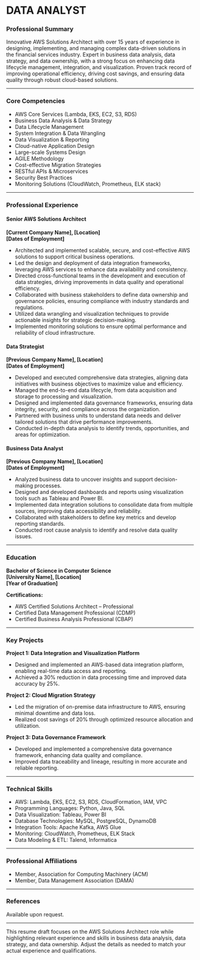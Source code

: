 # DATA ANALYST

### Professional Summary

Innovative AWS Solutions Architect with over 15 years of experience in designing, implementing, and managing complex data-driven solutions in the financial services industry. Expert in business data analysis, data strategy, and data ownership, with a strong focus on enhancing data lifecycle management, integration, and visualization. Proven track record of improving operational efficiency, driving cost savings, and ensuring data quality through robust cloud-based solutions.

---

### Core Competencies

- AWS Core Services (Lambda, EKS, EC2, S3, RDS)
- Business Data Analysis & Data Strategy
- Data Lifecycle Management
- System Integration & Data Wrangling
- Data Visualization & Reporting
- Cloud-native Application Design
- Large-scale Systems Design
- AGILE Methodology
- Cost-effective Migration Strategies
- RESTful APIs & Microservices
- Security Best Practices
- Monitoring Solutions (CloudWatch, Prometheus, ELK stack)

---

### Professional Experience

#### **Senior AWS Solutions Architect**
**[Current Company Name], [Location]**  
**[Dates of Employment]**

- Architected and implemented scalable, secure, and cost-effective AWS solutions to support critical business operations.
- Led the design and deployment of data integration frameworks, leveraging AWS services to enhance data availability and consistency.
- Directed cross-functional teams in the development and execution of data strategies, driving improvements in data quality and operational efficiency.
- Collaborated with business stakeholders to define data ownership and governance policies, ensuring compliance with industry standards and regulations.
- Utilized data wrangling and visualization techniques to provide actionable insights for strategic decision-making.
- Implemented monitoring solutions to ensure optimal performance and reliability of cloud infrastructure.

#### **Data Strategist**
**[Previous Company Name], [Location]**  
**[Dates of Employment]**

- Developed and executed comprehensive data strategies, aligning data initiatives with business objectives to maximize value and efficiency.
- Managed the end-to-end data lifecycle, from data acquisition and storage to processing and visualization.
- Designed and implemented data governance frameworks, ensuring data integrity, security, and compliance across the organization.
- Partnered with business units to understand data needs and deliver tailored solutions that drive performance improvements.
- Conducted in-depth data analysis to identify trends, opportunities, and areas for optimization.

#### **Business Data Analyst**
**[Previous Company Name], [Location]**  
**[Dates of Employment]**

- Analyzed business data to uncover insights and support decision-making processes.
- Designed and developed dashboards and reports using visualization tools such as Tableau and Power BI.
- Implemented data integration solutions to consolidate data from multiple sources, improving data accessibility and reliability.
- Collaborated with stakeholders to define key metrics and develop reporting standards.
- Conducted root cause analysis to identify and resolve data quality issues.

---

### Education

**Bachelor of Science in Computer Science**  
**[University Name], [Location]**  
**[Year of Graduation]**

**Certifications:**

- AWS Certified Solutions Architect – Professional
- Certified Data Management Professional (CDMP)
- Certified Business Analysis Professional (CBAP)

---

### Key Projects

**Project 1: Data Integration and Visualization Platform**
- Designed and implemented an AWS-based data integration platform, enabling real-time data access and reporting.
- Achieved a 30% reduction in data processing time and improved data accuracy by 25%.

**Project 2: Cloud Migration Strategy**
- Led the migration of on-premise data infrastructure to AWS, ensuring minimal downtime and data loss.
- Realized cost savings of 20% through optimized resource allocation and utilization.

**Project 3: Data Governance Framework**
- Developed and implemented a comprehensive data governance framework, enhancing data quality and compliance.
- Improved data traceability and lineage, resulting in more accurate and reliable reporting.

---

### Technical Skills

- AWS: Lambda, EKS, EC2, S3, RDS, CloudFormation, IAM, VPC
- Programming Languages: Python, Java, SQL
- Data Visualization: Tableau, Power BI
- Database Technologies: MySQL, PostgreSQL, DynamoDB
- Integration Tools: Apache Kafka, AWS Glue
- Monitoring: CloudWatch, Prometheus, ELK Stack
- Data Modeling & ETL: Talend, Informatica

---

### Professional Affiliations

- Member, Association for Computing Machinery (ACM)
- Member, Data Management Association (DAMA)

---

### References

Available upon request.

---

This resume draft focuses on the AWS Solutions Architect role while highlighting relevant experience and skills in business data analysis, data strategy, and data ownership. Adjust the details as needed to match your actual experience and qualifications.
